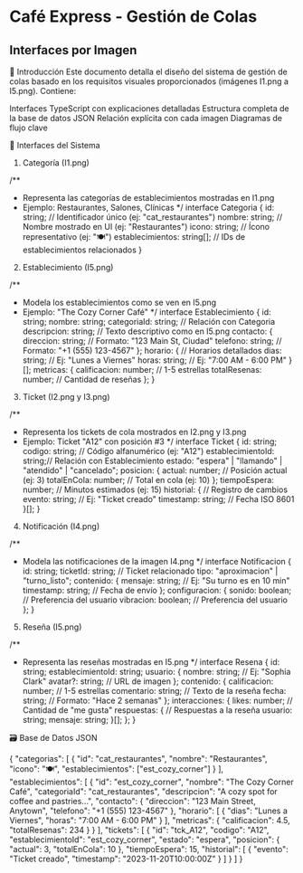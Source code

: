 # Café Express - Gestión de Colas  

## Interfaces por Imagen
📌 Introducción
Este documento detalla el diseño del sistema de gestión de colas basado en los requisitos visuales proporcionados (imágenes I1.png a I5.png). Contiene:

Interfaces TypeScript con explicaciones detalladas
Estructura completa de la base de datos JSON
Relación explícita con cada imagen
Diagramas de flujo clave


🔧 Interfaces del Sistema
1. Categoría (I1.png)

/**
 * Representa las categorías de establecimientos mostradas en I1.png
 * Ejemplo: Restaurantes, Salones, Clínicas
 */
interface Categoria {
  id: string;               // Identificador único (ej: "cat_restaurantes")
  nombre: string;           // Nombre mostrado en UI (ej: "Restaurantes")
  icono: string;            // Ícono representativo (ej: "🍽️")
  establecimientos: string[]; // IDs de establecimientos relacionados
}
2. Establecimiento (I5.png)

/**
 * Modela los establecimientos como se ven en I5.png
 * Ejemplo: "The Cozy Corner Café"
 */
interface Establecimiento {
  id: string;
  nombre: string;
  categoriaId: string;      // Relación con Categoria
  descripcion: string;      // Texto descriptivo como en I5.png
  contacto: {
    direccion: string;      // Formato: "123 Main St, Ciudad"
    telefono: string;       // Formato: "+1 (555) 123-4567"
  };
  horario: {               // Horarios detallados
    dias: string;          // Ej: "Lunes a Viernes"
    horas: string;         // Ej: "7:00 AM - 6:00 PM"
  }[];
  metricas: {
    calificacion: number;  // 1-5 estrellas
    totalResenas: number;  // Cantidad de reseñas
  };
}
3. Ticket (I2.png y I3.png)

/**
 * Representa los tickets de cola mostrados en I2.png y I3.png
 * Ejemplo: Ticket "A12" con posición #3
 */
interface Ticket {
  id: string;
  codigo: string;          // Código alfanumérico (ej: "A12")
  establecimientoId: string;// Relación con Establecimiento
  estado: "espera" | "llamando" | "atendido" | "cancelado";
  posicion: {
    actual: number;        // Posición actual (ej: 3)
    totalEnCola: number;   // Total en cola (ej: 10)
  };
  tiempoEspera: number;    // Minutos estimados (ej: 15)
  historial: {             // Registro de cambios
    evento: string;        // Ej: "Ticket creado"
    timestamp: string;     // Fecha ISO 8601
  }[];
}
4. Notificación (I4.png)

/**
 * Modela las notificaciones de la imagen I4.png
 */
interface Notificacion {
  id: string;
  ticketId: string;        // Ticket relacionado
  tipo: "aproximacion" | "turno_listo";
  contenido: {
    mensaje: string;       // Ej: "Su turno es en 10 min"
    timestamp: string;     // Fecha de envío
  };
  configuracion: {
    sonido: boolean;       // Preferencia del usuario
    vibracion: boolean;    // Preferencia del usuario
  };
}
5. Reseña (I5.png)

/**
 * Representa las reseñas mostradas en I5.png
 */
interface Resena {
  id: string;
  establecimientoId: string;
  usuario: {
    nombre: string;        // Ej: "Sophia Clark"
    avatar?: string;       // URL de imagen
  };
  contenido: {
    calificacion: number;  // 1-5 estrellas
    comentario: string;    // Texto de la reseña
    fecha: string;         // Formato: "Hace 2 semanas"
  };
  interacciones: {
    likes: number;         // Cantidad de "me gusta"
    respuestas: {          // Respuestas a la reseña
      usuario: string;
      mensaje: string;
    }[];
  };
}

🗃️ Base de Datos JSON

{
  "categorias": [
    {
      "id": "cat_restaurantes",
      "nombre": "Restaurantes",
      "icono": "🍽️",
      "establecimientos": ["est_cozy_corner"]
    }
  ],
  "establecimientos": [
    {
      "id": "est_cozy_corner",
      "nombre": "The Cozy Corner Café",
      "categoriaId": "cat_restaurantes",
      "descripcion": "A cozy spot for coffee and pastries...",
      "contacto": {
        "direccion": "123 Main Street, Anytown",
        "telefono": "+1 (555) 123-4567"
      },
      "horario": [
        {
          "dias": "Lunes a Viernes",
          "horas": "7:00 AM - 6:00 PM"
        }
      ],
      "metricas": {
        "calificacion": 4.5,
        "totalResenas": 234
      }
    }
  ],
  "tickets": [
    {
      "id": "tck_A12",
      "codigo": "A12",
      "establecimientoId": "est_cozy_corner",
      "estado": "espera",
      "posicion": {
        "actual": 3,
        "totalEnCola": 10
      },
      "tiempoEspera": 15,
      "historial": [
        {
          "evento": "Ticket creado",
          "timestamp": "2023-11-20T10:00:00Z"
        }
      ]
    }
  ]
}